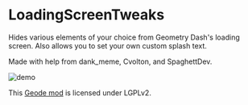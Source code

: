 # LoadingScreenTweaks

Hides various elements of your choice from Geometry Dash's loading screen. Also allows you to set your own custom splash text.

Made with help from dank_meme, Cvolton, and SpaghettDev.

![demo](https://github.com/RayDeeUx/LoadingScreenTweaks/blob/main/demonstration.png)

This [Geode mod](https://geode-sdk.org) is licensed under LGPLv2.